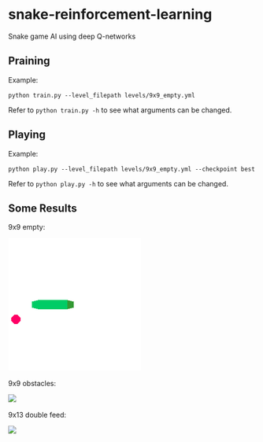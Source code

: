 # snake-reinforcement-learning

Snake game AI using deep Q-networks

## Praining

Example:
```
python train.py --level_filepath levels/9x9_empty.yml
```
Refer to `python train.py -h` to see what arguments can be changed.

## Playing

Example:
```
python play.py --level_filepath levels/9x9_empty.yml --checkpoint best
```
Refer to `python play.py -h` to see what arguments can be changed.

## Some Results

9x9 empty:

![](./examples/empty.gif)

9x9 obstacles:

![](./examples/obstacles.gif)

9x13 double feed:

![](./examples/double_feed.gif)
